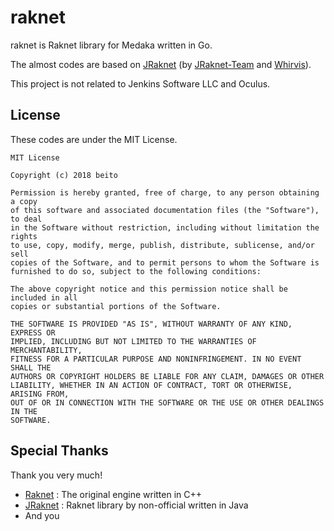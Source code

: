 # raknet

raknet is Raknet library for Medaka written in Go.

The almost codes are based on [JRaknet](https://github.com/JRakNet/JRakNet) (by [JRaknet-Team](https://github.com/JRakNet) and [Whirvis](https://github.com/Whirvis)).

This project is not related to Jenkins Software LLC and Oculus.

## License

These codes are under the MIT License.

    MIT License

    Copyright (c) 2018 beito

    Permission is hereby granted, free of charge, to any person obtaining a copy
    of this software and associated documentation files (the "Software"), to deal
    in the Software without restriction, including without limitation the rights
    to use, copy, modify, merge, publish, distribute, sublicense, and/or sell
    copies of the Software, and to permit persons to whom the Software is
    furnished to do so, subject to the following conditions:

    The above copyright notice and this permission notice shall be included in all
    copies or substantial portions of the Software.

    THE SOFTWARE IS PROVIDED "AS IS", WITHOUT WARRANTY OF ANY KIND, EXPRESS OR
    IMPLIED, INCLUDING BUT NOT LIMITED TO THE WARRANTIES OF MERCHANTABILITY,
    FITNESS FOR A PARTICULAR PURPOSE AND NONINFRINGEMENT. IN NO EVENT SHALL THE
    AUTHORS OR COPYRIGHT HOLDERS BE LIABLE FOR ANY CLAIM, DAMAGES OR OTHER
    LIABILITY, WHETHER IN AN ACTION OF CONTRACT, TORT OR OTHERWISE, ARISING FROM,
    OUT OF OR IN CONNECTION WITH THE SOFTWARE OR THE USE OR OTHER DEALINGS IN THE
    SOFTWARE.

## Special Thanks

Thank you very much!

- [Raknet](https://github.com/facebookarchive/RakNet) : The original engine written in C++
- [JRaknet](https://github.com/JRakNet/JRakNet) : Raknet library by non-official written in Java
- And you
